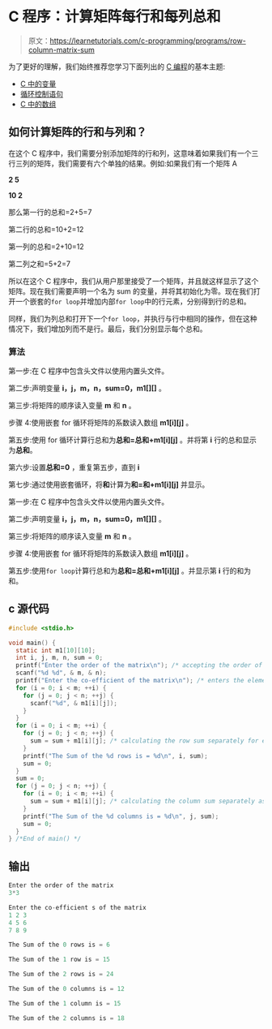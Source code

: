 # C 程序：计算矩阵每行和每列总和

> 原文：<https://learnetutorials.com/c-programming/programs/row-column-matrix-sum>

为了更好的理解，我们始终推荐您学习下面列出的 [C 编程](../ "C programming")的基本主题:

*   [C 中的变量](../../c-programming/variables)
*   [循环控制语句](../../c-programming/loop-control-statements)
*   [C 中的数组](../../c-programming/array)

## 如何计算矩阵的行和与列和？

在这个 C 程序中，我们需要分别添加矩阵的行和列，这意味着如果我们有一个三行三列的矩阵，我们需要有六个单独的结果。例如:如果我们有一个矩阵 A

**2 5**

**10 2**

那么第一行的总和=2+5=7

第二行的总和=10+2=12

第一列的总和=2+10=12

第二列之和=5+2=7

所以在这个 C 程序中，我们从用户那里接受了一个矩阵，并且就这样显示了这个矩阵。现在我们需要声明一个名为 sum 的变量，并将其初始化为零。现在我们打开一个嵌套的`for loop`并增加内部`for loop`中的行元素，分别得到行的总和。

同样，我们为列总和打开下一个`for loop`，并执行与行中相同的操作，但在这种情况下，我们增加列而不是行。最后，我们分别显示每个总和。

### 算法

第一步:在 C 程序中包含头文件以使用内置头文件。

第二步:声明变量 **i，j，m，n，sum=0，m1[][]** 。

第三步:将矩阵的顺序读入变量 **m** 和 **n** 。

步骤 4:使用嵌套 for 循环将矩阵的系数读入数组 **m1[i][j]** 。

第五步:使用 for 循环计算行总和为**总和=总和+m1[i][j]** 。并将第 **i** 行的总和显示为**总和**。

第六步:设置**总和=0** ，重复第五步，直到 **i**

第七步:通过使用嵌套循环，将**和**计算为**和=和+m1[i][j]** 并显示。

第一步:在 C 程序中包含头文件以使用内置头文件。

第二步:声明变量 **i，j，m，n，sum=0，m1[][]** 。

第三步:将矩阵的顺序读入变量 **m** 和 **n** 。

步骤 4:使用嵌套 for 循环将矩阵的系数读入数组 **m1[i][j]** 。

第五步:使用`for loop`计算行总和为**总和=总和+m1[i][j]** 。并显示第 **i** 行的和为和。

## c 源代码

```c
#include <stdio.h>

void main() {
  static int m1[10][10];
  int i, j, m, n, sum = 0;
  printf("Enter the order of the matrix\n"); /* accepting the order of the matrix */
  scanf("%d %d", & m, & n);
  printf("Enter the co-efficient of the matrix\n"); /* enters the elements of matrix */
  for (i = 0; i < m; ++i) {
    for (j = 0; j < n; ++j) {
      scanf("%d", & m1[i][j]);
    }
  }
  for (i = 0; i < m; ++i) {
    for (j = 0; j < n; ++j) {
      sum = sum + m1[i][j]; /* calculating the row sum separately for each row */
    }
    printf("The Sum of the %d rows is = %d\n", i, sum);
    sum = 0;
  }
  sum = 0;
  for (j = 0; j < n; ++j) {
    for (i = 0; i < m; ++i) {
      sum = sum + m1[i][j]; /* calculating the column sum separately as we done in row */
    }
    printf("The Sum of the %d columns is = %d\n", j, sum);
    sum = 0;
  }
} /*End of main() */

```

## 输出

```c
Enter the order of the matrix
3*3

Enter the co-efficient s of the matrix
1 2 3
4 5 6
7 8 9

The Sum of the 0 rows is = 6

The Sum of the 1 row is = 15

The Sum of the 2 rows is = 24

The Sum of the 0 columns is = 12

The Sum of the 1 column is = 15

The Sum of the 2 columns is = 18
```